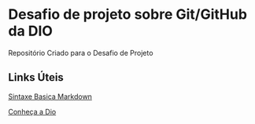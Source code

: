 # Desafio de projeto sobre Git/GitHub da DIO
Repositório Criado para o Desafio de Projeto

## Links Úteis
[Sintaxe Basica Markdown](https://www.markdownguide.org/basic-syntax/)

[Conheça a Dio](https://www.dio.me/)

